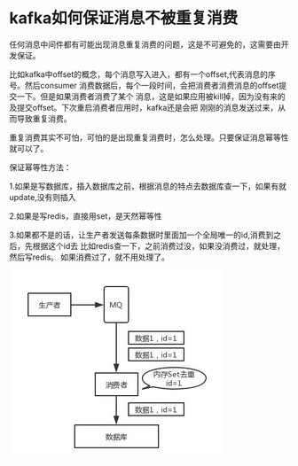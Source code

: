 # kafka如何保证消息不被重复消费

任何消息中间件都有可能出现消息重复消费的问题，这是不可避免的，这需要由开发保证。

比如kafka中offset的概念，每个消息写入进入，都有一个offset,代表消息的序号。然后consumer
消费数据后，每个一段时间，会把消费者消费消息的offset提交一下。但是如果消费者消费了某个
消息，这是如果应用被kill掉，因为没有来的及提交offset。下次重启消费者应用时，kafka还是会把
刚刚的消息发送过来，从而导致重复消费。

重复消费其实不可怕，可怕的是出现重复消费时，怎么处理。只要保证消息幂等性就可以了。

保证幂等性方法：

1.如果是写数据库，插入数据库之前，根据消息的特点去数据库查一下，如果有就update,没有则插入

2.如果是写redis，直接用set，是天然幂等性

3.如果都不是的话，让生产者发送每条数据时里面加一个全局唯一的id,消费到之后，先根据这个id去
比如redis查一下，之前消费过没，如果没消费过，就处理，然后写redis。
如果消费过了，就不用处理了。

![image](https://github.com/williamzhang11/fastMiddleware/blob/master/src/main/java/com/xiu/fastmiddleware/kafka/image/repeat.jpg)














